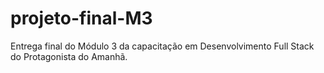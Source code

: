 # projeto-final-M3
Entrega final do Módulo 3 da capacitação em Desenvolvimento Full Stack do Protagonista do Amanhã.

